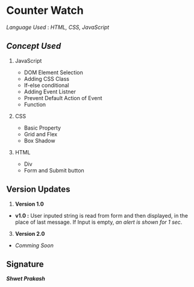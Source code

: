 # Counter Watch

*Language Used* : *HTML, CSS, JavaScript*  

## *Concept Used* 
1. JavaScript
    - DOM Element Selection
    - Adding CSS Class
    - If-else conditional
    - Adding Event Listner
    - Prevent Default Action of Event
    - Function
   
2. CSS
    - Basic Property
    - Grid and Flex
    - Box Shadow
    
3. HTML
    - Div 
    - Form and Submit button  
    
 
 ## Version Updates
 
 1. **Version 1.0** 
  - **v1.0 :** User inputed string is read from form and then displayed, in the place of last message. If Input is empty, *an alert is shown for 1 sec*.
 3. **Version 2.0**
  - *Comming Soon*


## Signature

***Shwet Prakash***
